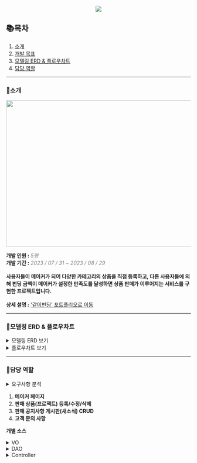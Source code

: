 <p align="center">
 <img src = "https://github.com/http-kjs/SecondProject/assets/124488773/eb762893-79fd-4569-bbf5-2f0108d33c6f">
</p>
  
## 📚목차  
  
1. [소개](#소개)
2. [개발 목표](#개발-목표)
3. [모델링 ERD & 플로우차트](#모델링-erd--플로우차트)
4. [담당 역할](#담당-역할)

---  
### 👋소개  
<p align="center">
 <img src = "https://github.com/http-kjs/SecondProject/assets/124488773/68306584-5c07-4c63-97ef-b814485c3632" height="400px", width="1200px">
</p>  
  
**개발 인원 :** *<span style = "color:gray">5명</span>*  
**개발 기간 :** *<span style = "color:gray">2023 / 07 / 31 ~ 2023 / 08 / 29</span>*  
<br>
**사용자들이 메이커가 되어 다양한 카테고리의 상품을 직접 등록하고, 다른 사용자들에 의해 펀딩 금액이 메이커가 설정한 만족도를 달성하면 상품 판매가 이루어지는 서비스를 구현한 프로젝트입니다.**  
<br>
**상세 설명 :** ['같이펀딩' 포트폴리오로 이동](https://ten-pond-80a.notion.site/ff46870bf6d54c4f888509d44df234d2?pvs=4)

---  
### 📃모델링 ERD & 플로우차트
<details>
  <summary>모델링 ERD 보기</summary>
  <img src = "https://github.com/http-kjs/SecondProject/assets/124488773/5698c01e-7663-432e-b192-ec09eb23ed2e">
</details>  
<details>
  <summary>플로우차트 보기</summary>
  <img src = "https://github.com/http-kjs/SecondProject/assets/124488773/df3cf033-13ef-4e5a-92e1-874f5a75d1c7">
</details>
  
---
### 🧑담당 역할
<details>
  <summary>요구사항 분석</summary>
  <img src = "https://github.com/http-kjs/SecondProject/assets/124488773/eb5a6c5e-c90e-483b-a23b-cb6d4eeb7f20"><br>
 <img src = "https://github.com/http-kjs/SecondProject/assets/124488773/70dba641-3090-4b50-8338-ef3078d01a9d">
</details>  
  
1. **메이커 페이지**
2. **판매 상품(프로젝트) 등록/수정/삭제**
3. **판매 공지사항 게시판(새소식) CRUD**
4. **고객 문의 사항**  
  
**개별 소스**  
<details>
  <summary>VO</summary>
  <ul>
   <li><a href="https://github.com/han-tomas/crowd-funding-project/blob/master/CrowdProject/src/main/java/com/sist/vo/FundVO.java">FundVO</a>: 펀딩 상품 등록 관련</li>
   <li><a href="https://github.com/han-tomas/crowd-funding-project/blob/master/CrowdProject/src/main/java/com/sist/vo/RewardVO.java">RewardVO</a>: 펀딩 상품 옵션 관련</li>
   <li><a href="https://github.com/han-tomas/crowd-funding-project/blob/master/CrowdProject/src/main/java/com/sist/vo/StoreVO.java">StoreVO</a>: 스토어 상품 관련</li>
   <li><a href="https://github.com/han-tomas/crowd-funding-project/blob/master/CrowdProject/src/main/java/com/sist/vo/StoreRewardVO.java">StoreRewarVO</a>: 스토어 상품 옵션 관련</li>
      <li><a href="https://github.com/han-tomas/crowd-funding-project/blob/master/CrowdProject/src/main/java/com/sist/vo/NewsVO.java">NewsVO</a>: 새소식 관련</li>
  <li><a href="https://github.com/han-tomas/crowd-funding-project/blob/master/CrowdProject/src/main/java/com/sist/vo/PageVO.java">PageVO</a>: 페이지네이션 관련</li>
  <li><a href="https://github.com/han-tomas/crowd-funding-project/blob/master/CrowdProject/src/main/java/com/sist/vo/QnAVO.java">QnAVO</a>: 고객 문의사항 관련</li>
  <li><a href="https://github.com/han-tomas/crowd-funding-project/blob/master/CrowdProject/src/main/java/com/sist/vo/ReplyVO.java">ReplyVO</a>: 문의 답변</li>
 </ul>
 
</details> 
<details>
  <summary>DAO</summary>
  <ul>
   <li><a href="https://github.com/han-tomas/crowd-funding-project/blob/master/CrowdProject/src/main/java/com/sist/dao/FundDAO.java">FundDAO</a>: 메이커 관련</li>
   <li><a href="https://github.com/han-tomas/crowd-funding-project/blob/master/CrowdProject/src/main/java/com/sist/dao/StoreDAO.java">StoreDAO</a>: 스토어 관련</li>
   <li><a href="https://github.com/han-tomas/crowd-funding-project/blob/master/CrowdProject/src/main/java/com/sist/dao/QnADAO.java">QnADAO</a>: 고객문의</li>
   <li><a href="https://github.com/han-tomas/crowd-funding-project/blob/master/CrowdProject/src/main/java/com/sist/dao/ReplyDAO.java">ReplyDAO</a>: 문의 답변</li>
 </ul> 
</details> 
<details>
  <summary>Controller</summary>
  <ul>
   <li><a href="https://github.com/han-tomas/crowd-funding-project/blob/master/CrowdProject/src/main/java/com/sist/web/MakerpageController.java">MakerpageController</a></li>
   <li><a href="https://github.com/han-tomas/crowd-funding-project/blob/master/CrowdProject/src/main/java/com/sist/web/MakerpageRestController.java">MakerpageRestController</a></li>
   <li><a href="[https://github.com/han-tomas/crowd-funding-project/blob/master/CrowdProject/src/main/java/com/sist/dao/QnADAO.java](https://github.com/han-tomas/crowd-funding-project/blob/master/CrowdProject/src/main/java/com/sist/web/StoreController.java)">StoreController</a></li>
   <li><a href="[https://github.com/han-tomas/crowd-funding-project/blob/master/CrowdProject/src/main/java/com/sist/dao/ReplyDAO.java](https://github.com/han-tomas/crowd-funding-project/blob/master/CrowdProject/src/main/java/com/sist/web/MakerpageController.java)https://github.com/han-tomas/crowd-funding-project/blob/master/CrowdProject/src/main/java/com/sist/web/StoreRestController.java">StoreRestController</a></li>
 </ul> 
</details> 
